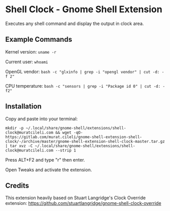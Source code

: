 # Shell Clock - Gnome Shell Extension

Executes any shell command and display the output in clock area.

## Example Commands

Kernel version:
`uname -r`

Current user:
`whoami`

OpenGL vendor:
`bash -c "glxinfo | grep -i "opengl vendor" | cut -d: -f 2"`

CPU temperature:
`bash -c "sensors | grep -i "Package id 0" | cut -d: -f2"`

## Installation

Copy and paste into your terminal:

`mkdir -p ~/.local/share/gnome-shell/extensions/shell-clock@muratcileli.com && wget -qO- https://gitlab.com/murat.cileli/gnome-shell-extension-shell-clock/-/archive/master/gnome-shell-extension-shell-clock-master.tar.gz | tar xvz -C ~/.local/share/gnome-shell/extensions/shell-clock@muratcileli.com --strip 1`

Press ALT+F2 and type "r" then enter.

Open Tweaks and activate the extension.

## Credits

This extension heavily based on Stuart Langridge's Clock Override extension: https://github.com/stuartlangridge/gnome-shell-clock-override 